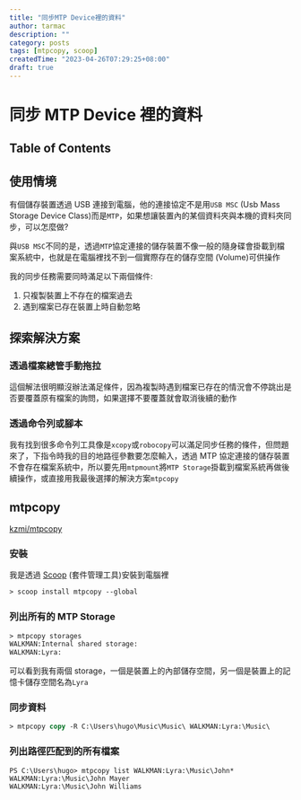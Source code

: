 ```yaml
---
title: "同步MTP Device裡的資料"
author: tarmac
description: ""
category: posts
tags: [mtpcopy, scoop]
createdTime: "2023-04-26T07:29:25+08:00"
draft: true
---
```


# 同步 MTP Device 裡的資料

## Table of Contents

## 使用情境

有個儲存裝置透過 USB 連接到電腦，他的連接協定不是用`USB MSC` (Usb Mass Storage Device Class)而是`MTP`，如果想讓裝置內的某個資料夾與本機的資料夾同步，可以怎麼做?

與`USB MSC`不同的是，透過`MTP`協定連接的儲存裝置不像一般的隨身碟會掛載到檔案系統中，也就是在電腦裡找不到一個實際存在的儲存空間 (Volume)可供操作

我的同步任務需要同時滿足以下兩個條件:

1. 只複製裝置上不存在的檔案過去
2. 遇到檔案已存在裝置上時自動忽略

## 探索解決方案

### 透過檔案總管手動拖拉

這個解法很明顯沒辦法滿足條件，因為複製時遇到檔案已存在的情況會不停跳出是否要覆蓋原有檔案的詢問，如果選擇不要覆蓋就會取消後續的動作

### 透過命令列或腳本

我有找到很多命令列工具像是`xcopy`或`robocopy`可以滿足同步任務的條件，但問題來了，下指令時我的目的地路徑參數要怎麼輸入，透過 MTP 協定連接的儲存裝置不會存在檔案系統中，所以要先用`mtpmount`將`MTP Storage`掛載到檔案系統再做後續操作，或直接用我最後選擇的解決方案`mtpcopy`

## mtpcopy

[kzmi/mtpcopy][mtpcopy]

### 安裝

我是透過 [Scoop][scoop] (套件管理工具)安裝到電腦裡

```ps
> scoop install mtpcopy --global
```

### 列出所有的 MTP Storage

```ps
> mtpcopy storages
WALKMAN:Internal shared storage:
WALKMAN:Lyra:
```

可以看到我有兩個 storage，一個是裝置上的內部儲存空間，另一個是裝置上的記憶卡儲存空間名為`Lyra`

### 同步資料

```ps
> mtpcopy copy -R C:\Users\hugo\Music\Music\ WALKMAN:Lyra:\Music\
```

### 列出路徑匹配到的所有檔案

```
PS C:\Users\hugo> mtpcopy list WALKMAN:Lyra:\Music\John*
WALKMAN:Lyra:\Music\John Mayer
WALKMAN:Lyra:\Music\John Williams
```

[mtpcopy]: https://github.com/kzmi/mtpcopy
[scoop]: https://scoop.sh/
